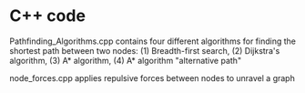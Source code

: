 # C++ code

Pathfinding_Algorithms.cpp contains four different algorithms for finding the shortest path between two nodes: (1) Breadth-first search, (2) Dijkstra's algorithm, (3) A* algorithm, (4) A* algorithm "alternative path"

node_forces.cpp applies repulsive forces between nodes to unravel a graph

